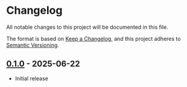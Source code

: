 # Changelog

All notable changes to this project will be documented in this file.

The format is based on [Keep a Changelog](https://keepachangelog.com/en/1.0.0/),
and this project adheres to [Semantic Versioning](https://semver.org/spec/v2.0.0.html).

## [0.1.0] - 2025-06-22

- Initial release

[0.1.0]: https://github.com/TomJGooding/textual-colorpicker/commits/v0.1.0
